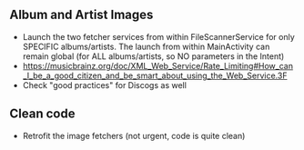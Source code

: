 Album and Artist Images
--
* Launch the two fetcher services from within FileScannerService for
  only SPECIFIC albums/artists. The launch from within MainActivity can
  remain global (for ALL albums/artists, so NO parameters in the Intent)
* https://musicbrainz.org/doc/XML_Web_Service/Rate_Limiting#How_can_I_be_a_good_citizen_and_be_smart_about_using_the_Web_Service.3F
* Check "good practices" for Discogs as well

Clean code
--
* Retrofit the image fetchers (not urgent, code is quite clean)
